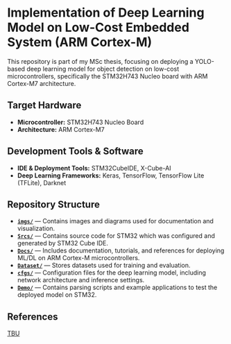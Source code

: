 # Implementation of Deep Learning Model on Low-Cost Embedded System (ARM Cortex-M)

This repository is part of my MSc thesis, focusing on deploying a YOLO-based deep learning model for object detection on low-cost microcontrollers, specifically the STM32H743 Nucleo board with ARM Cortex-M7 architecture.

## Target Hardware
- **Microcontroller:** STM32H743 Nucleo Board  
- **Architecture:** ARM Cortex-M7  

## Development Tools & Software
- **IDE & Deployment Tools:** STM32CubeIDE, X-Cube-AI  
- **Deep Learning Frameworks:** Keras, TensorFlow, TensorFlow Lite (TFLite), Darknet  

## Repository Structure

- **[`imgs/`](./imgs/)** — Contains images and diagrams used for documentation and visualization.
- **[`Srcs/`](./Srcs/)** — Contains source code for STM32 which was configured and generated by STM32 Cube IDE.
- **[`Docs/`](./Docs/)** — Includes documentation, tutorials, and references for deploying ML/DL on ARM Cortex-M microcontrollers.  
- **[`Dataset/`](./Dataset/)** — Stores datasets used for training and evaluation.  
- **[`cfgs/`](./cfgs/)** — Configuration files for the deep learning model, including network architecture and inference settings.  
- **[`Demo/`](./Demo/)** — Contains parsing scripts and example applications to test the deployed model on STM32.  

## References
[TBU](TBU)